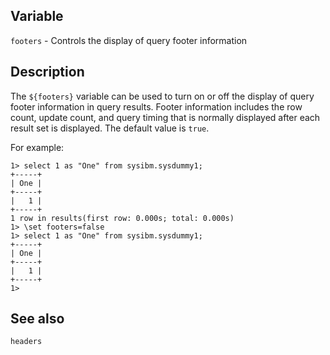 ## Variable

  `footers` - Controls the display of query footer information
   
## Description

  The `${footers}` variable can be used to turn on or off the display of
  query footer information in query results. Footer information includes
  the row count, update count, and query timing that is normally displayed
  after each result set is displayed. The default value is `true`.

  For example:

    1> select 1 as "One" from sysibm.sysdummy1;
    +-----+
    | One |
    +-----+
    |   1 |
    +-----+
    1 row in results(first row: 0.000s; total: 0.000s)
    1> \set footers=false
    1> select 1 as "One" from sysibm.sysdummy1;
    +-----+
    | One |
    +-----+
    |   1 |
    +-----+
    1>

## See also

  `headers`
